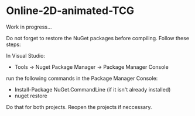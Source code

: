 # Online-2D-animated-TCG
Work in progress...

Do not forget to restore the NuGet packages before compiling. Follow these steps:

In Visual Studio:
- Tools -> Nuget Package Manager -> Package Manager Console

run the following commands in the Package Manager Console: 
- Install-Package NuGet.CommandLine (if it isn't already installed)
- nuget restore

Do that for both projects. Reopen the projects if neccessary.
